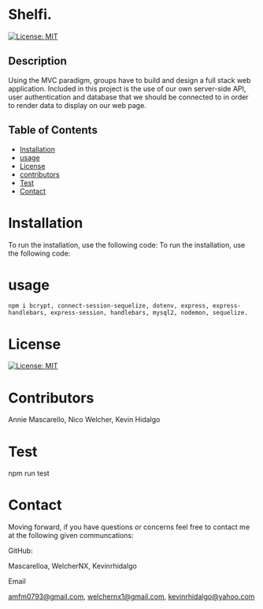 # Shelfi.
  [![License: MIT](https://img.shields.io/badge/License-MIT-yellow.svg)](https://opensource.org/licenses/MIT)
  ## Description 
Using the MVC paradigm, groups have to build and design a full stack web application. Included in this project is the use of our own server-side API, user authentication and database that we should be connected to in order to render data to display on our web page.
  ## Table of Contents 

  * [Installation](#installation)
  * [usage](#usage)
  * [License](#license)
  * [contributors](#contributors)
  * [Test](#test)
  * [Contact](#contact)
  # Installation
  To run the installation, use the following code:
  To run the installation, use the following code:
  # usage
    npm i bcrypt, connect-session-sequelize, dotenv, express, express-handlebars, express-session, handlebars, mysql2, nodemon, sequelize.
  # License
  [![License: MIT](https://img.shields.io/badge/License-MIT-yellow.svg)](https://opensource.org/licenses/MIT)
  
  # Contributors
  Annie Mascarello, Nico Welcher, Kevin Hidalgo
  # Test
  npm run test
  # Contact
  Moving forward, if you have questions or concerns feel free to contact me at the following given communcations: 


  GitHub: 

  Mascarelloa, WelcherNX, Kevinrhidalgo  

  Email 

  amfm0793@gmail.com, welchernx1@gmail.com, kevinrhidalgo@yahoo.com  


 
  

  
